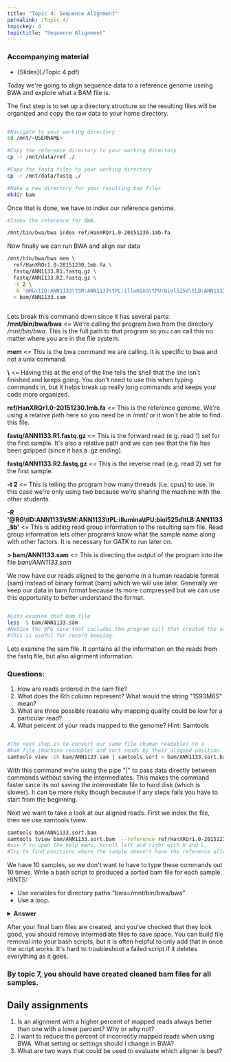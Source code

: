 ```yaml
---
title: "Topic 4: Sequence Alignment"
permalink: /Topic_4/
topickey: 4
topictitle: "Sequence Alignment"
---
```


### Accompanying material

* [Slides](./Topic 4.pdf)


Today we're going to align sequence data to a reference genome useing BWA and explore what a BAM file is.

The first step is to set up a directory structure so the resulting files will be organized and copy the raw data to your home directory.

```bash

#Navigate to your working directory
cd /mnt/<USERNAME>

#Copy the reference directory to your working directory
cp -r /mnt/data/ref ./

#Copy the fastq files to your working directory
cp -r /mnt/data/fastq ./

#Make a new directory for your resulting bam files
mkdir bam

```
Once that is done, we have to index our reference genome.

```bash
#Index the reference for BWA. 

/mnt/bin/bwa/bwa index ref/HanXRQr1.0-20151230.1mb.fa

```
Now finally we can run BWA and align our data
```bash
/mnt/bin/bwa/bwa mem \
  ref/HanXRQr1.0-20151230.1mb.fa \
  fastq/ANN1133.R1.fastq.gz \
  fastq/ANN1133.R2.fastq.gz \
  -t 2 \
  -R '@RG\tID:ANN1133\tSM:ANN1133\tPL:illumina\tPU:biol525d\tLB:ANN1133_lib' \
  > bam/ANN1133.sam
  
```
Lets break this command down since it has several parts:
**/mnt/bin/bwa/bwa** <= We're calling the program _bwa_ from the directory _/mnt/bin/bwa_. This is the full path to that program so you can call this no matter where you are in the file system.

**mem** <= This is the bwa command we are calling. It is specific to bwa and not a unix command.

**\\** <= Having this at the end of the line tells the shell that the line isn't finished and keeps going. You don't need to use this when typing commands in, but it helps break up really long commands and keeps your code more organized.

**ref/HanXRQr1.0-20151230.1mb.fa** <= This is the reference genome. We're using a relative path here so you need be in /mnt/<USERNAME> or it won't be able to find this file.
  
**fastq/ANN1133.R1.fastq.gz** <= This is the forward read (e.g. read 1)  set for the first sample. It's also a relative path and we can see that the file has been gzipped (since it has a .gz ending).

**fastq/ANN1133.R2.fastq.gz** <= This is the reverse read (e.g. read 2)  set for the first sample.
  
**-t 2** <= This is telling the program how many threads (i.e. cpus) to use. In this case we're only using two because we're sharing the machine with the other students.

**-R '@RG\tID:ANN1133\tSM:ANN1133\tPL:illumina\tPU:biol525d\tLB:ANN1133_lib'** <= This is adding read group information to the resulting sam file. Read group information lets other programs know what the sample name along with other factors. It is necessary for GATK to run later on.

**> bam/ANN1133.sam** <= This is directing the output of the program into the file _bam/ANN1133.sam_

We now have our reads aligned to the genome in a human readable format (sam) instead of binary format (bam) which we will use later. Generally we keep our data in bam format because its more compressed but we can use this opportunity to better understand the format. 

```bash

#Lets examine that bam file
less -S bam/ANN1133.sam
#Notice the @PG line that includes the program call that created the sam file. 
#This is useful for record keeping.

```
Lets examine the sam file. It contains all the information on the reads from the fastq file, but also alignment information. 
### Questions:
1. How are reads ordered in the sam file? 
2. What does the 6th column represent? What would the string "1S93M6S" mean?
3. What are three possible reasons why mapping quality could be low for a particular read?
4. What percent of your reads mapped to the genome? Hint: Samtools

```bash

#The next step is to convert our same file (human readable) to a 
#bam file (machine readable) and sort reads by their aligned position.
samtools view -bh bam/ANN1133.sam | samtools sort > bam/ANN1133.sort.bam 
```
With this command we're using the pipe "|" to pass data directly between commands without saving the intermediates. This makes the command faster since its not saving the intermediate file to hard disk (which is slower). It can be more risky though because if any steps fails you have to start from the beginning. 


Next we want to take a look at our aligned reads. First we index the file, then we use samtools tview.
```bash
samtools bam/ANN1133.sort.bam  
samtools tview bam/ANN1133.sort.bam  --reference ref/HanXRQr1.0-20151230.1mb.fa
#use ? to open the help menu. Scroll left and right with H and L. 
#Try to find positions where the sample doesn't have the reference allele. 
```





We have 10 samples, so we don't want to have to type these commands out 10 times. Write a bash script to produced a sorted bam file for each sample.
HINTS:
* Use variables for directory paths "bwa=/mnt/bin/bwa/bwa"
* Use a loop.


<details><summary markdown="span"><b>Answer</b></summary><p>


#First set up variable names
    
bam=/mnt/<USERNAME>/bam
    
fastq=/mnt/<USERNAME>/fastq
    
bwa=/mnt/bin/bwa/bwa
   
ref=/mnt/<USERNAME>/ref/HanXRQr1.0-20151230.1mb.fa
  
#Then get a list of sample names, without suffixes
    
ls $fastq | grep R1.fastq.gz | sed s/.R1.fastq.gz//g > $bam/samplelist.txt
    
#Then loop through the samples
    
while read name
    
do
    
$bwa mem \
         
-R "@RG\tID:$name\tSM:$name\tPL:ILLUMINA" \
           
ref/HanXRQr1.0-20151230.1mb.fa \
           
fastq/ANN1133.R1.fastq.gz \
           
fastq/ANN1133.R2.fastq.gz \
           
-t 1 > $bam/$name.sam
           
samtools view -bh $bam/$name.sam |\
         
samtools sort > $bam/$name.sort.bam
         
samtools index $bam/$name.sort.bam
         

done < $bam/samplelist.txt

</p></details>

After your final bam files are created, and you've checked that they look good, you should remove intermediate files to save space. You can build file removal into your bash scripts, but it is often helpful to only add that in once the script works. It's hard to troubleshoot a failed script if it deletes everything as it goes. 
### By topic 7, you should have created cleaned bam files for all samples.

## Daily assignments
1. Is an alignment with a higher percent of mapped reads always better than one with a lower percent? Why or why not?
2. I want to reduce the percent of incorrectly mapped reads when using BWA. What setting or settings should I change in BWA?
3. What are two ways that could be used to evaluate which aligner is best?

